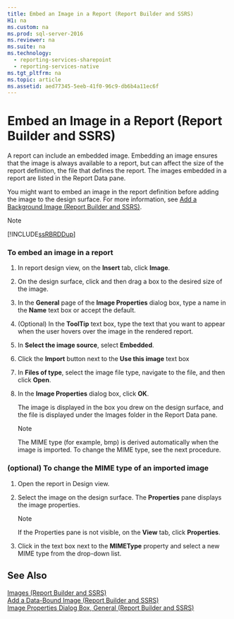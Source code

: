 ```yaml
---
title: Embed an Image in a Report (Report Builder and SSRS)
H1: na
ms.custom: na
ms.prod: sql-server-2016
ms.reviewer: na
ms.suite: na
ms.technology: 
  - reporting-services-sharepoint
  - reporting-services-native
ms.tgt_pltfrm: na
ms.topic: article
ms.assetid: aed77345-5eeb-41f0-96c9-db6b4a11ec6f
---
```

# Embed an Image in a Report (Report Builder and SSRS)
  A report can include an embedded image. Embedding an image ensures that the image is always available to a report, but can affect the size of the report definition, the file that defines the report. The images embedded in a report are listed in the Report Data pane.  
  
 You might want to embed an image in the report definition before adding the image to the design surface. For more information, see [Add a Background Image &#40;Report Builder and SSRS&#41;](../../Topics/TopicNameContainA/Add-a-Background-Image--Report-Builder-and-SSRS-.md).  
  
> [!NOTE]  
>  [!INCLUDE[ssRBRDDup](../../Token/Other/ssRBRDDup_md.md)]  
  
### To embed an image in a report  
  
1.  In report design view, on the **Insert** tab, click **Image**.  
  
2.  On the design surface, click and then drag a box to the desired size of the image.  
  
3.  In the **General** page of the **Image Properties** dialog box, type a name in the **Name** text box or accept the default.  
  
4.  \(Optional\) In the **ToolTip** text box, type the text that you want to appear when the user hovers over the image in the rendered report.  
  
5.  In **Select the image source**, select **Embedded**.  
  
6.  Click the **Import** button next to the **Use this image** text box  
  
7.  In **Files of type**, select the image file type, navigate to the file, and then click **Open**.  
  
8.  In the **Image Properties** dialog box, click **OK**.  
  
     The image is displayed in the box you drew on the design surface, and the file is displayed under the Images folder in the Report Data pane.  
  
    > [!NOTE]  
    >  The MIME type \(for example, bmp\) is derived automatically when the image is imported. To change the MIME type, see the next procedure.  
  
### \(optional\) To change the MIME type of an imported image  
  
1.  Open the report in Design view.  
  
2.  Select the image on the design surface. The **Properties** pane displays the image properties.  
  
    > [!NOTE]  
    >  If the Properties pane is not visible, on the **View** tab, click **Properties**.  
  
3.  Click in the text box next to the **MIMEType** property and select a new MIME type from the drop\-down list.  
  
## See Also  
 [Images &#40;Report Builder and SSRS&#41;](../../Topics/TopicNameNotContainA/Images--Report-Builder-and-SSRS-.md)   
 [Add a Data-Bound Image &#40;Report Builder and SSRS&#41;](../../Topics/TopicNameContainA/Add-a-Data-Bound-Image--Report-Builder-and-SSRS-.md)   
 [Image Properties Dialog Box, General &#40;Report Builder and SSRS&#41;](../../Topics/TopicNameNotContainA/Image-Properties-Dialog-Box--General--Report-Builder-and-SSRS-.md)  
  
  